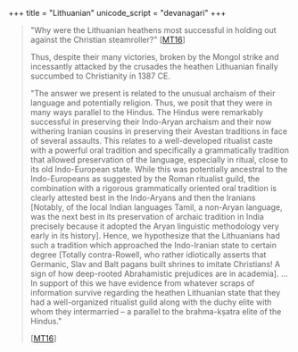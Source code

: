 +++
title = "Lithuanian"
unicode_script = "devanagari"
+++

> "Why were the Lithuanian heathens most successful in holding out against the Christian steamroller?" \[[MT16](https://manasataramgini.wordpress.com/2016/03/13/some-notes-on-the-heathen-lithuania-and-its-demise/)\]
>
> Thus, despite their many victories, broken by the Mongol strike and incessantly attacked by the crusades the heathen Lithuanian finally succumbed to Christianity in 1387 CE.
> 
> "The answer we present is related to the unusual archaism of their language and potentially religion. Thus, we posit that they were in many ways parallel to the Hindus. The Hindus were remarkably successful in preserving their Indo-Aryan archaism and their now withering Iranian cousins in preserving their Avestan traditions in face of several assaults. This relates to a well-developed ritualist caste with a powerful oral tradition and specifically a grammatically tradition that allowed preservation of the language, especially in ritual, close to its old Indo-European state. While this was potentially ancestral to the Indo-Europeans as suggested by the Roman ritualist guild, the combination with a rigorous grammatically oriented oral tradition is clearly attested best in the Indo-Aryans and then the Iranians \[Notably, of the local Indian languages Tamil, a non-Aryan language, was the next best in its preservation of archaic tradition in India precisely because it adopted the Aryan linguistic methodology very early in its history\]. Hence, we hypothesize that the Lithuanians had such a tradition which approached the Indo-Iranian state to certain degree \[Totally contra-Rowell, who rather idiotically asserts that Germanic, Slav and Balt pagans built shrines to imitate Christians! A sign of how deep-rooted Abrahamistic prejudices are in academia\]. ... In support of this we have evidence from whatever scraps of information survive regarding the heathen Lithuanian state that they had a well-organized ritualist guild along with the duchy elite with whom they intermarried – a parallel to the brahma-kṣatra elite of the Hindus."  
>
> \[[MT16](https://manasataramgini.wordpress.com/2016/03/13/some-notes-on-the-heathen-lithuania-and-its-demise/)\]
